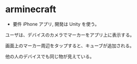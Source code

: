 arminecraft
===========
- 要件
iPhone アプリ, 開発は Unity を使う。

ユーザは、デバイスのカメラでマーカーをアプリ上に表示する。

画面上のマーカー周辺をタップすると、キューブが追加される。

他の人のデバイスでも同じ物が見えている。
